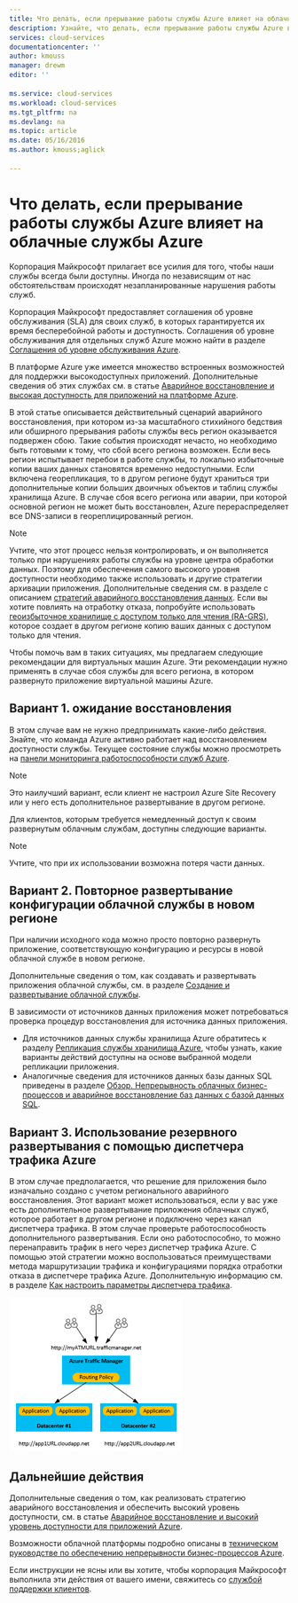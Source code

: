 ```yaml
---
title: Что делать, если прерывание работы службы Azure влияет на облачные службы Azure | Microsoft Docs
description: Узнайте, что делать, если прерывание работы службы Azure влияет на облачные службы Azure.
services: cloud-services
documentationcenter: ''
author: kmouss
manager: drewm
editor: ''

ms.service: cloud-services
ms.workload: cloud-services
ms.tgt_pltfrm: na
ms.devlang: na
ms.topic: article
ms.date: 05/16/2016
ms.author: kmouss;aglick

---
```

# Что делать, если прерывание работы службы Azure влияет на облачные службы Azure
Корпорация Майкрософт прилагает все усилия для того, чтобы наши службы всегда были доступны. Иногда по независящим от нас обстоятельствам происходят незапланированные нарушения работы служб.

Корпорация Майкрософт предоставляет соглашения об уровне обслуживания (SLA) для своих служб, в которых гарантируется их время бесперебойной работы и доступность. Соглашения об уровне обслуживания для отдельных служб Azure можно найти в разделе [Соглашения об уровне обслуживания Azure](https://azure.microsoft.com/support/legal/sla/).

В платформе Azure уже имеется множество встроенных возможностей для поддержки высокодоступных приложений. Дополнительные сведения об этих службах см. в статье [Аварийное восстановление и высокая доступность для приложений на платформе Azure](../resiliency/resiliency-disaster-recovery-high-availability-azure-applications.md).

В этой статье описывается действительный сценарий аварийного восстановления, при котором из-за масштабного стихийного бедствия или обширного прерывания работы службы весь регион оказывается подвержен сбою. Такие события происходят нечасто, но необходимо быть готовыми к тому, что сбой всего региона возможен. Если весь регион испытывает перебои в работе службы, то локально избыточные копии ваших данных становятся временно недоступными. Если включена георепликация, то в другом регионе будут храниться три дополнительные копии больших двоичных объектов и таблиц службы хранилища Azure. В случае сбоя всего региона или аварии, при которой основной регион не может быть восстановлен, Azure перераспределяет все DNS-записи в геореплицированный регион.

> [!NOTE]
> Учтите, что этот процесс нельзя контролировать, и он выполняется только при нарушениях работы службы на уровне центра обработки данных. Поэтому для обеспечения самого высокого уровня доступности необходимо также использовать и другие стратегии архивации приложения. Дополнительные сведения см. в разделе с описанием [стратегий аварийного восстановления данных](../resiliency/resiliency-disaster-recovery-high-availability-azure-applications.md#DSDR). Если вы хотите повлиять на отработку отказа, попробуйте использовать [геоизбыточное хранилище с доступом только для чтения (RA-GRS)](../storage/storage-redundancy.md#read-access-geo-redundant-storage), которое создает в другом регионе копию ваших данных с доступом только для чтения.
> 
> 

Чтобы помочь вам в таких ситуациях, мы предлагаем следующие рекомендации для виртуальных машин Azure. Эти рекомендации нужно применять в случае сбоя службы для всего региона, в котором развернуто приложение виртуальной машины Azure.

## Вариант 1. ожидание восстановления
В этом случае вам не нужно предпринимать какие-либо действия. Знайте, что команда Azure активно работает над восстановлением доступности службы. Текущее состояние службы можно просмотреть на [панели мониторинга работоспособности служб Azure](https://azure.microsoft.com/status/).

> [!NOTE]
> Это наилучший вариант, если клиент не настроил Azure Site Recovery или у него есть дополнительное развертывание в другом регионе.
> 
> 

Для клиентов, которым требуется немедленный доступ к своим развернутым облачным службам, доступны следующие варианты.

> [!NOTE]
> Учтите, что при их использовании возможна потеря части данных.
> 
> 

## Вариант 2. Повторное развертывание конфигурации облачной службы в новом регионе
При наличии исходного кода можно просто повторно развернуть приложение, соответствующую конфигурацию и ресурсы в новой облачной службе в новом регионе.

Дополнительные сведения о том, как создавать и развертывать приложения облачной службы, см. в разделе [Создание и развертывание облачной службы](cloud-services-how-to-create-deploy-portal.md).

В зависимости от источников данных приложения может потребоваться проверка процедур восстановления для источника данных приложения.

* Для источников данных службы хранилища Azure обратитесь к разделу [Репликация службы хранилища Azure](../storage/storage-redundancy.md#read-access-geo-redundant-storage), чтобы узнать, какие варианты действий доступны на основе выбранной модели репликации приложения.
* Аналогичные сведения для источников данных базы данных SQL приведены в разделе [Обзор. Непрерывность облачных бизнес-процессов и аварийное восстановление баз данных с базой данных SQL](../sql-database/sql-database-business-continuity.md).

## Вариант 3. Использование резервного развертывания с помощью диспетчера трафика Azure
В этом случае предполагается, что решение для приложения было изначально создано с учетом регионального аварийного восстановления. Этот вариант может использоваться, если у вас уже есть дополнительное развертывание приложения облачных служб, которое работает в другом регионе и подключено через канал диспетчера трафика. В этом случае проверьте работоспособность дополнительного развертывания. Если оно работоспособно, то можно перенаправить трафик в него через диспетчер трафика Azure. С помощью этой стратегии можно воспользоваться преимуществами метода маршрутизации трафика и конфигурациями порядка отработки отказа в диспетчере трафика Azure. Дополнительную информацию см. в разделе [Как настроить параметры диспетчера трафика](../traffic-manager/traffic-manager-overview.md#how-to-configure-traffic-manager-settings).

![Балансировка облачных служб Azure по регионам с помощью диспетчера трафика Azure](./media/cloud-services-disaster-recovery-guidance/using-azure-traffic-manager.png)

## Дальнейшие действия
Дополнительные сведения о том, как реализовать стратегию аварийного восстановления и обеспечить высокий уровень доступности, см. в статье [Аварийное восстановление и высокий уровень доступности для приложений Azure](../resiliency/resiliency-disaster-recovery-high-availability-azure-applications.md).

Возможности облачной платформы подробно описаны в [техническом руководстве по обеспечению непрерывности бизнес-процессов Azure](../resiliency/resiliency-technical-guidance.md).

Если инструкции не ясны или вы хотите, чтобы корпорация Майкрософт выполнила эти действия от вашего имени, свяжитесь со [службой поддержки клиентов](https://portal.azure.com/#blade/Microsoft_Azure_Support/HelpAndSupportBlade).

<!---HONumber=AcomDC_0629_2016-->